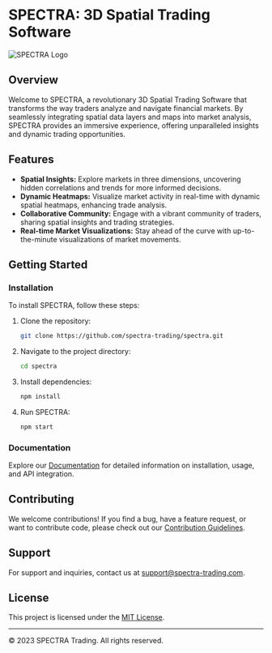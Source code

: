 # SPECTRA: 3D Spatial Trading Software

![SPECTRA Logo](images/spectra-logo.png)

## Overview

Welcome to SPECTRA, a revolutionary 3D Spatial Trading Software that transforms the way traders analyze and navigate financial markets. By seamlessly integrating spatial data layers and maps into market analysis, SPECTRA provides an immersive experience, offering unparalleled insights and dynamic trading opportunities.

## Features

- **Spatial Insights:** Explore markets in three dimensions, uncovering hidden correlations and trends for more informed decisions.
- **Dynamic Heatmaps:** Visualize market activity in real-time with dynamic spatial heatmaps, enhancing trade analysis.
- **Collaborative Community:** Engage with a vibrant community of traders, sharing spatial insights and trading strategies.
- **Real-time Market Visualizations:** Stay ahead of the curve with up-to-the-minute visualizations of market movements.

## Getting Started

### Installation

To install SPECTRA, follow these steps:

1. Clone the repository:
    ```bash
    git clone https://github.com/spectra-trading/spectra.git
    ```

2. Navigate to the project directory:
    ```bash
    cd spectra
    ```

3. Install dependencies:
    ```bash
    npm install
    ```

4. Run SPECTRA:
    ```bash
    npm start
    ```

### Documentation

Explore our [Documentation](docs/) for detailed information on installation, usage, and API integration.

## Contributing

We welcome contributions! If you find a bug, have a feature request, or want to contribute code, please check out our [Contribution Guidelines](CONTRIBUTING.md).

## Support

For support and inquiries, contact us at support@spectra-trading.com.

## License

This project is licensed under the [MIT License](LICENSE).

---

© 2023 SPECTRA Trading. All rights reserved.
